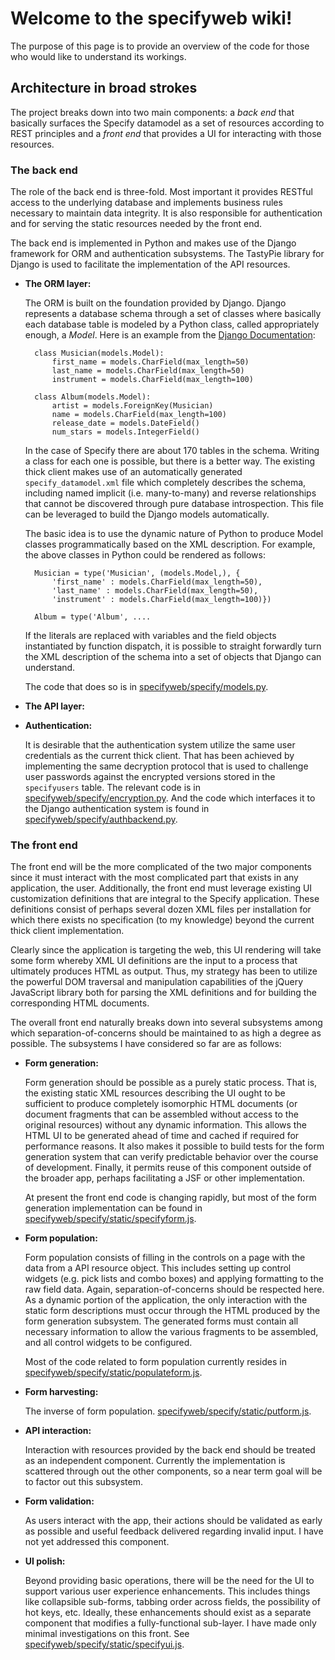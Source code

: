 # Welcome to the specifyweb wiki!

The purpose of this page is to provide an overview of the code for
those who would like to understand its workings.

## Architecture in broad strokes

The project breaks down into two main components: a _back end_ that
basically surfaces the Specify datamodel as a set of resources
according to REST principles and a _front end_ that provides a UI for
interacting with those resources.

### The back end

The role of the back end is three-fold. Most important it provides
RESTful access to the underlying database and implements business
rules necessary to maintain data integrity. It is also responsible for
authentication and for serving the static resources needed by the
front end.

The back end is implemented in Python and makes use of the Django
framework for ORM and authentication subsystems. The TastyPie library
for Django is used to facilitate the implementation of the API
resources.

* **The ORM layer:**

    The ORM is built on the foundation provided by
    Django. Django represents a database schema through a set of
    classes where basically each database table is modeled by a Python
    class, called appropriately enough, a _Model_. Here is an example
    from the
    [Django Documentation](https://docs.djangoproject.com/en/1.3/topics/db/models/):

        class Musician(models.Model):
            first_name = models.CharField(max_length=50)
            last_name = models.CharField(max_length=50)
            instrument = models.CharField(max_length=100)

        class Album(models.Model):
            artist = models.ForeignKey(Musician)
            name = models.CharField(max_length=100)
            release_date = models.DateField()
            num_stars = models.IntegerField()

    In the case of Specify there are about 170 tables in the
    schema. Writing a class for each one is possible, but there is a
    better way. The existing thick client makes use of an
    automatically generated `specify_datamodel.xml` file which
    completely describes the schema, including named implicit
    (i.e. many-to-many) and reverse relationships that cannot be
    discovered through pure database introspection. This file can be
    leveraged to build the Django models automatically.

    The basic idea is to use the dynamic nature of Python to produce
    Model classes programmatically based on the XML description. For
    example, the above classes in Python could be rendered as follows:

        Musician = type('Musician', (models.Model,), {
            'first_name' : models.CharField(max_length=50),
            'last_name' : models.CharField(max_length=50),
            'instrument' : models.CharField(max_length=100)})

        Album = type('Album', ....

    If the literals are replaced with variables and the field objects
    instantiated by function dispatch, it is possible to straight
    forwardly turn the XML description of the schema into a set of
    objects that Django can understand.

    The code that does so is in
    [specifyweb/specify/models.py](https://github.com/benanhalt/specifyweb/blob/master/specify/models.py).

* **The API layer:**


* **Authentication:**

    It is desirable that the authentication system
    utilize the same user credentials as the current thick
    client. That has been achieved by implementing the same
    decryption protocol that is used to challenge user passwords
    against the encrypted versions stored in the `specifyusers`
    table. The relevant code is in
    [specifyweb/specify/encryption.py](https://github.com/benanhalt/specifyweb/blob/master/specify/encryption.py). And
    the code which interfaces it to the Django authentication system
    is found in
    [specifyweb/specify/authbackend.py](https://github.com/benanhalt/specifyweb/blob/master/specify/authbackend.py).

### The front end

The front end will be the more complicated of the two major components
since it must interact with the most complicated part that exists in
any application, the user. Additionally, the front end must leverage
existing UI customization definitions that are integral to the Specify
application. These definitions consist of perhaps several dozen XML
files per installation for which there exists no specification (to my
knowledge) beyond the current thick client implementation.

Clearly since the application is targeting the web, this UI rendering
will take some form whereby XML UI definitions are the input to a
process that ultimately produces HTML as output. Thus, my strategy has
been to utilize the powerful DOM traversal and manipulation
capabilities of the jQuery JavaScript library both for parsing the XML
definitions and for building the corresponding HTML documents.

The overall front end naturally breaks down into several subsystems
among which separation-of-concerns should be maintained to as high a
degree as possible. The subsystems I have considered so far are as
follows:

* **Form generation:**

    Form generation should be possible as a purely
    static process. That is, the existing static XML resources
    describing the UI ought to be sufficient to produce completely
    isomorphic HTML documents (or document fragments that can be
    assembled without access to the original resources) without any
    dynamic information. This allows the HTML UI to be generated ahead
    of time and cached if required for performance reasons. It also
    makes it possible to build tests for the form generation system
    that can verify predictable behavior over the course of
    development. Finally, it permits reuse of this component outside
    of the broader app, perhaps facilitating a JSF or other
    implementation.

    At present the front end code is changing rapidly, but most of the
    form generation implementation can be found in
    [specifyweb/specify/static/specifyform.js](https://github.com/benanhalt/specifyweb/blob/master/specify/static/specifyform.js).

* **Form population:**

    Form population consists of filling in the
    controls on a page with the data from a API resource object. This
    includes setting up control widgets (e.g. pick lists and combo
    boxes) and applying formatting to the raw field data. Again,
    separation-of-concerns should be respected here. As a dynamic
    portion of the application, the only interaction with the static
    form descriptions must occur through the HTML produced by the form
    generation subsystem. The generated forms must contain all
    necessary information to allow the various fragments to be
    assembled, and all control widgets to be configured.

    Most of the code related to form population currently resides in
    [specifyweb/specify/static/populateform.js](https://github.com/benanhalt/specifyweb/blob/master/specify/static/populateform.js).

* **Form harvesting:**

    The inverse of form
    population. [specifyweb/specify/static/putform.js](https://github.com/benanhalt/specifyweb/blob/master/specify/static/putform.js).

* **API interaction:**

    Interaction with resources provided by the back
    end should be treated as an independent component. Currently the
    implementation is scattered through out the other components, so a
    near term goal will be to factor out this subsystem.

* **Form validation:**

    As users interact with the app, their actions
    should be validated as early as possible and useful feedback
    delivered regarding invalid input. I have not yet addressed this
    component.

* **UI polish:**

    Beyond providing basic operations, there will be the
    need for the UI to support various user experience
    enhancements. This includes things like collapsible sub-forms,
    tabbing order across fields, the possibility of hot keys,
    etc. Ideally, these enhancements should exist as a separate
    component that modifies a fully-functional sub-layer. I have made
    only minimal investigations on this front. See
    [specifyweb/specify/static/specifyui.js](https://github.com/benanhalt/specifyweb/blob/master/specify/static/specifyui.js).
